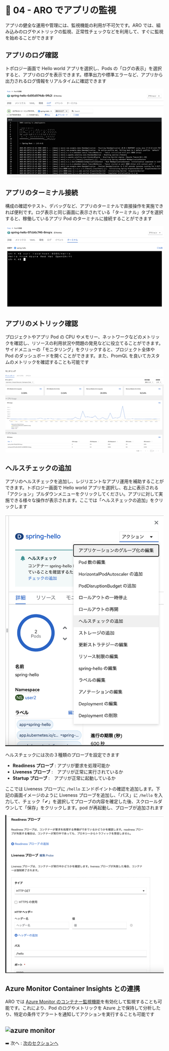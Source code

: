 # :rocket: 04 - ARO でアプリの監視

アプリの健全な運用や管理には、監視機能の利用が不可欠です。ARO では、組み込みのログやメトリックの監視、正常性チェックなどを利用して、すぐに監視を始めることができます

## アプリのログ確認

トポロジー画面で Hello world アプリを選択し、Pods の「ログの表示」を選択すると、アプリのログを表示できます。標準出力や標準エラーなど、アプリから出力されるログ情報をリアルタイムに確認できます

![app log](images/spring_app_log.png)

## アプリのターミナル接続

構成の確認やテスト、デバッグなど、アプリのターミナルで直接操作を実施できれば便利です。ログ表示と同じ画面に表示されている「ターミナル」タブを選択すると、稼働しているアプリ Pod のターミナルに接続することができます

![app terminal](images/app_terminal.png)

## アプリのメトリック確認

プロジェクトやアプリ Pod の CPU やメモリー、ネットワークなどのメトリックを確認し、リソースの利用状況や問題の発見などに役立てることができます。サイドメニューの「モニタリング」をクリックすると、プロジェクト全体や Pod のダッシュボードを開くことができます。また、PromQL を良いてカスタムのメトリックを確認することも可能です

![metric dashboard](images/metric_dashboard.png)

## ヘルスチェックの追加

アプリのヘルスチェックを追加し、レジリエントなアプリ運用を補助することができます。トポロジー画面で Hello world アプリを選択し、右上に表示される「アクション」プルダウンメニューをクリックしてください。アプリに対して実施できる様々な操作が表示されます。ここでは「ヘルスチェックの追加」をクリックします

![action menu](images/spring_app_action_menu.png)

ヘルスチェックには次の３種類のプローブを設定できます

- **Readiness プローブ** : アプリが要求を処理可能か
- **Liveness プローブ** :　アプリが正常に実行されているか
- **Startup プローブ** :　アプリが正常に起動しているか

ここでは Liveness プローブに `/hello` エンドポイントの確認を追加します。下記の画面イメージのように Liveness プローブを追加し、「パス」に `/hello` を入力して、チェック「✔︎」を選択してプローブの内容を確定した後、スクロールダウンして「保存」をクリックします。pod が再起動し、プローブが追加されます

![probe](images/probe.png)

## Azure Monitor Container Insights との連携

ARO では [Azure Monitor のコンテナー監視機能](https://learn.microsoft.com/en-us/azure/azure-monitor/containers/container-insights-overview)を有効化して監視することも可能です。これにより、Pod のログやメトリックを Azure 上で保持して分析したり、特定の条件でアラートを通知してアクションを実行することも可能です

![azure monitor](https://learn.microsoft.com/en-us/azure/azure-monitor/vm/media/monitor-virtual-machines/log-alert-rule.png)
---

➡️
次へ : [次のセクションへ](../05-scaling-apps/README.md)

